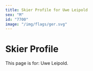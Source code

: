 ```yaml
---
title: Skier Profile for Uwe Leipold
sex: "M"
id: "7700"
image: "/img/flags/ger.svg" 
---
```


# Skier Profile

This page is for: Uwe Leipold.
    